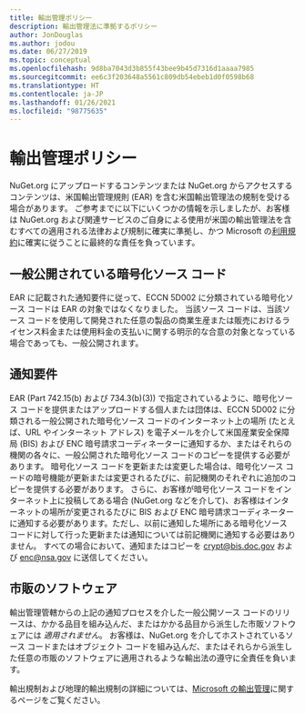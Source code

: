 ```yaml
---
title: 輸出管理ポリシー
description: 輸出管理法に準拠するポリシー
author: JonDouglas
ms.author: jodou
ms.date: 06/27/2019
ms.topic: conceptual
ms.openlocfilehash: 9d8ba7043d3b855f43bee9b45d7316d1aaaa7985
ms.sourcegitcommit: ee6c3f203648a5561c809db54ebeb1d0f0598b68
ms.translationtype: HT
ms.contentlocale: ja-JP
ms.lasthandoff: 01/26/2021
ms.locfileid: "98775635"
---
```

# <a name="export-control-policy"></a>輸出管理ポリシー

NuGet.org にアップロードするコンテンツまたは NuGet.org からアクセスするコンテンツは、米国輸出管理規則 (EAR) を含む米国輸出管理法の規制を受ける場合があります。  ご参考までに以下にいくつかの情報を示しましたが、お客様は NuGet.org および関連サービスのご自身による使用が米国の輸出管理法を含むすべての適用される法律および規制に確実に準拠し、かつ Microsoft の[利用規約](https://www.nuget.org/policies/Terms)に確実に従うことに最終的な責任を負っています。

## <a name="publicly-available-encryption-source-code"></a>一般公開されている暗号化ソース コード

EAR に記載された通知要件に従って、ECCN 5D002 に分類されている暗号化ソース コードは EAR の対象ではなくなりました。  当該ソース コードは、当該ソース コードを使用して開発された任意の製品の商業生産または販売におけるライセンス料金または使用料金の支払いに関する明示的な合意の対象となっている場合であっても、一般公開されます。

## <a name="notification-requirement"></a>通知要件

EAR (Part 742.15(b) および 734.3(b)(3)) で指定されているように、暗号化ソース コードを提供またはアップロードする個人または団体は、ECCN 5D002 に分類される一般公開された暗号化ソース コードのインターネット上の場所 (たとえば、URL やインターネット アドレス) を電子メールを介して米国産業安全保障局 (BIS) および ENC 暗号請求コーディネーターに通知するか、またはそれらの機関の各々に、一般公開された暗号化ソース コードのコピーを提供する必要があります。 暗号化ソース コードを更新または変更した場合は、暗号化ソース コードの暗号機能が更新または変更されるたびに、前記機関のそれぞれに追加のコピーを提供する必要があります。 さらに、お客様が暗号化ソース コードをインターネット上に投稿してある場合 (NuGet.org などを介して)、お客様はインターネットの場所が変更されるたびに BIS および ENC 暗号請求コーディネーターに通知する必要があります。ただし、以前に通知した場所にある暗号化ソース コードに対して行った更新または通知については前記機関に通知する必要はありません。 すべての場合において、通知またはコピーを crypt@bis.doc.gov および enc@nsa.gov に送信してください。

## <a name="commerical-software"></a>市販のソフトウェア

輸出管理管轄からの上記の通知プロセスを介した一般公開ソース コードのリリースは、かかる品目を組み込んだ、またはかかる品目から派生した市販ソフトウェアには *適用されません*。  お客様は、NuGet.org を介してホストされているソース コードまたはオブジェクト コードを組み込んだ、またはそれらから派生した任意の市販のソフトウェアに適用されるような輸出法の遵守に全責任を負います。

輸出規制および地理的輸出規制の詳細については、[Microsoft の輸出管理](https://www.microsoft.com/exporting)に関するページをご覧ください。
